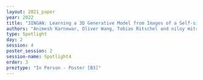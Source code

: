 ```yaml
---
layout: 2021_paper
year: 2022
title: "3INGAN: Learning a 3D Generative Model from Images of a Self-similar Scene"
authors: "Animesh Karnewar, Oliver Wang, Tobias Ritschel and niloy mitra"
type: Spotlight
day: 2
session: 4
poster_session: 2
session-name: Spotlight4
order: 3
preztype: "In Person - Poster [B3]"
---
```

